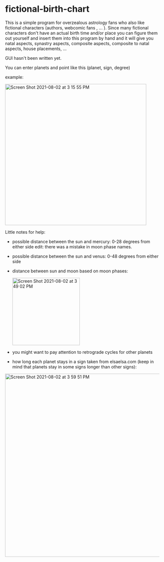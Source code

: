 # fictional-birth-chart
This is a simple program for overzealous astrology fans who also like fictional characters (authors, webcomic fans , ... ). Since many fictional characters don't have an actual birth time and/or place you can figure them out yourself and insert them into this program by hand and it will give you natal aspects, synastry aspects, composite aspects, composite to natal aspects, house placements, ...

GUI hasn't been written yet.

You can enter planets and point like this (planet, sign, degree)

example:

<img width="461" alt="Screen Shot 2021-08-02 at 3 15 55 PM" src="https://user-images.githubusercontent.com/79756838/127849898-26ca7d9e-828f-4e50-a2c8-2335d20143c1.png">

Little notes for help:
- possible distance between the sun and mercury: 0-28 degrees from either side edit: there was a mistake in moon phase names. 
- possible distance between the sun and venus: 0-48 degrees from either side
- distance between sun and moon based on moon phases:
  
  <img width="220" alt="Screen Shot 2021-08-02 at 3 49 02 PM" src="https://user-images.githubusercontent.com/79756838/127853730-b90921e3-179c-4060-98a5-74abc8bc6dcc.png">
- you might want to pay attention to retrograde cycles for other planets
- how long each planet stays in a sign taken from elsaelsa.com (keep in mind that planets stay in some signs longer than other signs):
 <img width="598" alt="Screen Shot 2021-08-02 at 3 59 51 PM" src="https://user-images.githubusercontent.com/79756838/127855181-014c8704-185d-4d08-9ac1-206161df7921.png">


